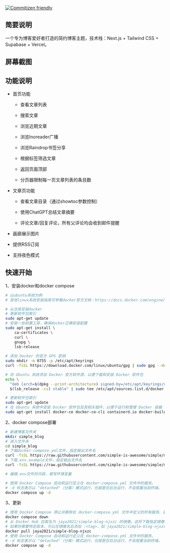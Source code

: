 [![Commitizen friendly](https://img.shields.io/badge/commitizen-friendly-brightgreen.svg)](http://commitizen.github.io/cz-cli/)

## 简要说明

一个专为博客爱好者打造的简约博客主题，技术栈：Next.js + Tailwind CSS + Supabase + Vercel。

## 屏幕截图

## 功能说明

- 首页功能

    - 查看文章列表

    - 搜索文章

    - 浏览近期文章

    - 浏览Inoreader广播

    - 浏览Raindrop书签分享

    - 根据标签筛选文章

    - 返回页面顶部

    - 分页器限制每一页文章列表的条目数

- 文章页功能

    - 查看文章目录（通过showtoc参数控制）

    - 使用ChatGPT总结文章摘要

    - 评论文章/回复评论，所有父评论均会收到邮件提醒

- 画廊展示图片

- 提供RSS订阅

- 支持夜色模式

## 快速开始

1、安装docker和docker compose

```bash
# 以ubuntu系统为例
# 其他linux系统安装指南可参看docker官方文档：https://docs.docker.com/engine/install/

# 从仓库安装docker
# 更新软件包索引
sudo apt-get update
# 安装一些前置工具，确保docker正确安装配置
sudo apt-get install \
    ca-certificates \
    curl \
    gnupg \
    lsb-release
    
# 添加 Docker 的官方 GPG 密钥 
sudo mkdir -m 0755 -p /etc/apt/keyrings
curl -fsSL https://download.docker.com/linux/ubuntu/gpg | sudo gpg --dearmor -o /etc/apt/keyrings/docker.gpg

# 向 Ubuntu 系统添加 Docker 官方软件源，以便下载和安装 Docker 软件包
echo \
  "deb [arch=$(dpkg --print-architecture) signed-by=/etc/apt/keyrings/docker.gpg] https://download.docker.com/linux/ubuntu \
  $(lsb_release -cs) stable" | sudo tee /etc/apt/sources.list.d/docker.list > /dev/null

# 更新软件包索引
sudo apt-get update
# 在 Ubuntu 系统中安装 Docker 软件包及其相关插件，以便于运行和管理 Docker 容器
sudo apt-get install docker-ce docker-ce-cli containerd.io docker-buildx-plugin docker-compose-plugin
```

2、docker compose部署

```bash
# 新建博客文件夹
mkdir simple_blog
# 进入文件夹
cd simple_blog
# 下载docker-compose.yml文件，指定输出文件名
curl -fsSL https://raw.githubusercontent.com/simple-is-awesome/simple/main/docker-compose.yml -o docker-compose.yml
# 下载.env.example文件，指定输出文件名
curl -fsSL https://raw.githubusercontent.com/simple-is-awesome/simple/main/.env.example -o .env

# 编辑.env文件的内容，填写环境变量

# 使用 Docker Compose 启动和运行定义在 docker-compose.yml 文件中的服务。
# -d 标志表示以 "detached"（分离）模式运行，也就是在后台运行，不会阻塞当前终端。
docker compose up -d
```

3、更新

```bash
# 使用 Docker Compose 停止并删除在 docker-compose.yml 文件中定义的所有服务、容器、网络和卷。
docker compose down
# 从 Docker Hub 拉取名为 jaya2021/simple-blog-njxzc 的镜像。这将下载指定镜像的最新版本。
# 如果你需要特定版本，可以在镜像名后添加 :<tag>，如 jaya2021/simple-blog-njxzc:1.0.0
docker pull jaya2021/simple-blog-njxzc
# 使用 Docker Compose 启动和运行定义在 docker-compose.yml 文件中的服务。
# -d 标志表示以 "detached"（分离）模式运行，也就是在后台运行，不会阻塞当前终端。
docker compose up -d
```
